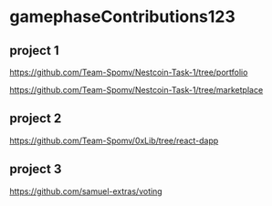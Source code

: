# gamephaseContributions123

## project 1

https://github.com/Team-Spomv/Nestcoin-Task-1/tree/portfolio

https://github.com/Team-Spomv/Nestcoin-Task-1/tree/marketplace


## project 2

https://github.com/Team-Spomv/0xLib/tree/react-dapp

## project 3

https://github.com/samuel-extras/voting
